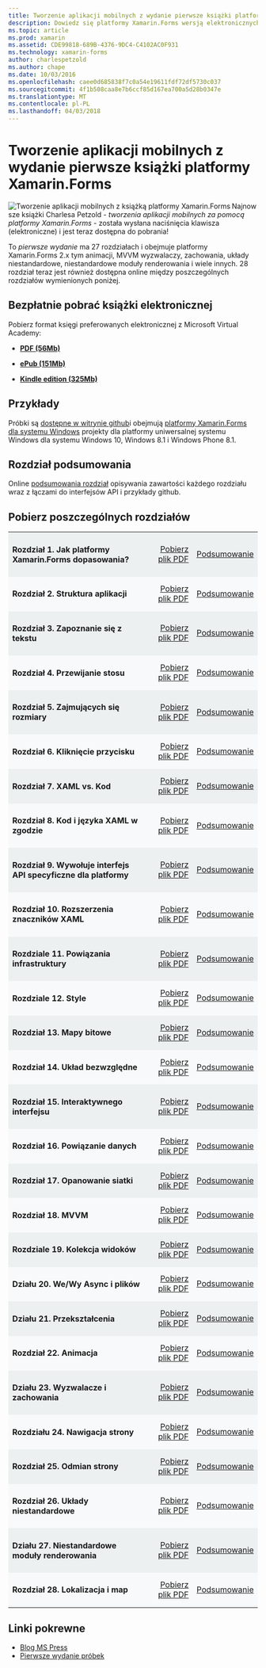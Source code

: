 ```yaml
---
title: Tworzenie aplikacji mobilnych z wydanie pierwsze książki platformy Xamarin.Forms
description: Dowiedz się platformy Xamarin.Forms wersją elektronicznych podręcznika tworzenia Mobile Apps przez Charlesa Petzold.
ms.topic: article
ms.prod: xamarin
ms.assetid: CDE99818-689B-4376-9DC4-C4102AC0F931
ms.technology: xamarin-forms
author: charlespetzold
ms.author: chape
ms.date: 10/03/2016
ms.openlocfilehash: caee0d685838f7c0a54e19611fdf72df5730c037
ms.sourcegitcommit: 4f1b508caa8e7b6ccf85d167ea700a5d28b0347e
ms.translationtype: MT
ms.contentlocale: pl-PL
ms.lasthandoff: 04/03/2018
---
```

# <a name="creating-mobile-apps-with-xamarinforms-book-first-edition"></a>Tworzenie aplikacji mobilnych z wydanie pierwsze książki platformy Xamarin.Forms

<p><img src="Images/Cover-sml.png" title="Tworzenie aplikacji mobilnych z książką platformy Xamarin.Forms" align="left" />Najnowsze książki Charlesa Petzold - <i>tworzenia aplikacji mobilnych za pomocą platformy Xamarin.Forms</i> - została wysłana naciśnięcia klawisza (elektroniczne) i jest teraz dostępna do pobrania!</p>

To *pierwsze wydanie* ma 27 rozdziałach i obejmuje platformy Xamarin.Forms&nbsp;2.x tym animacji, MVVM wyzwalaczy, zachowania, układy niestandardowe, niestandardowe moduły renderowania i wiele innych.
28 rozdział teraz jest również dostępna online między poszczególnych rozdziałów wymienionych poniżej.

## <a name="download-ebook-for-free"></a>Bezpłatnie pobrać książki elektronicznej

Pobierz format księgi preferowanych elektronicznej z Microsoft Virtual Academy:

*    [**PDF (56Mb)**](https://aka.ms/xamebook)

*    [**ePub (151Mb)**](https://aka.ms/xamebook/epub)

*    [**Kindle edition (325Mb)**](https://aka.ms/xamebook/mobi)

## <a name="samples"></a>Przykłady

Próbki są [dostępne w witrynie github](https://github.com/xamarin/xamarin-forms-book-samples)i obejmują [platformy Xamarin.Forms dla systemu Windows](~/xamarin-forms/platform/windows/index.md) projekty dla platformy uniwersalnej systemu Windows dla systemu Windows 10, Windows 8.1 i Windows Phone 8.1.

## <a name="chapter-summaries"></a>Rozdział podsumowania

Online [podsumowania rozdział](summaries/index.md) opisywania zawartości każdego rozdziału wraz z łączami do interfejsów API i przykłady github.

## <a name="download-individual-chapters"></a>Pobierz poszczególnych rozdziałów

<table style="border:0px; box-shadow:0 0px 0px" cellpadding="0" cellspacing="2" border="0" width="85%">
<tr style="background:#ecf0f1">
  <td style="border:0px;">
    <h4>Rozdział 1. Jak platformy Xamarin.Forms dopasowania?</h4>
  </td>
  <td style="border:0px;" align="right"><a href="https://download.xamarin.com/developer/xamarin-forms-book/XamarinFormsBook-Ch01-Apr2016.pdf">Pobierz plik PDF</a> </td>
  <td style="border:0px;" align="right"><a href="summaries/chapter01.md">Podsumowanie</a></td>
</tr>
<tr style="background:#f8f9fa">
  <td style="border:0px;">
    <h4>Rozdział 2. Struktura aplikacji</h4>
  </td>
  <td style="border:0px;" align="right"><a href="https://download.xamarin.com/developer/xamarin-forms-book/XamarinFormsBook-Ch02-Apr2016.pdf">Pobierz plik PDF</a> </td>
  <td style="border:0px;" align="right"><a href="summaries/chapter02.md">Podsumowanie</a></td>
</tr>
<tr style="background:#ecf0f1">
  <td style="border:0px;">
    <h4>Rozdział 3. Zapoznanie się z tekstu</h4>
  </td>
  <td style="border:0px;" align="right"><a href="https://download.xamarin.com/developer/xamarin-forms-book/XamarinFormsBook-Ch03-Apr2016.pdf">Pobierz plik PDF</a> </td>
  <td style="border:0px;" align="right"><a href="summaries/chapter03.md">Podsumowanie</a></td>
</tr>
<tr style="background:#f8f9fa">
  <td style="border:0px;">
    <h4>Rozdział 4. Przewijanie stosu</h4>
  </td>
  <td style="border:0px;" align="right"><a href="https://download.xamarin.com/developer/xamarin-forms-book/XamarinFormsBook-Ch04-Apr2016.pdf">Pobierz plik PDF</a> </td>
  <td style="border:0px;" align="right"><a href="summaries/chapter04.md">Podsumowanie</a></td>
</tr>
<tr style="background:#ecf0f1">
  <td style="border:0px;">
    <h4>Rozdział 5. Zajmujących się rozmiary</h4>
  </td>
  <td style="border:0px;" align="right"><a href="https://download.xamarin.com/developer/xamarin-forms-book/XamarinFormsBook-Ch05-Apr2016.pdf">Pobierz plik PDF</a> </td>
  <td style="border:0px;" align="right"><a href="summaries/chapter05.md">Podsumowanie</a></td>
</tr>
<tr style="background:#f8f9fa">
  <td style="border:0px;">
    <h4>Rozdział 6. Kliknięcie przycisku</h4>
  </td>
  <td style="border:0px;" align="right"><a href="https://download.xamarin.com/developer/xamarin-forms-book/XamarinFormsBook-Ch06-Apr2016.pdf">Pobierz plik PDF</a> </td>
  <td style="border:0px;" align="right"><a href="summaries/chapter06.md">Podsumowanie</a></td>
</tr>
<tr style="background:#ecf0f1">
  <td style="border:0px;">
    <h4>Rozdział 7. XAML vs. Kod</h4>
  </td>
  <td style="border:0px;" align="right"><a href="https://download.xamarin.com/developer/xamarin-forms-book/XamarinFormsBook-Ch07-Apr2016.pdf">Pobierz plik PDF</a> </td>
  <td style="border:0px;" align="right"><a href="summaries/chapter07.md">Podsumowanie</a></td>
</tr>
<tr style="background:#f8f9fa">
  <td style="border:0px;">
    <h4>Rozdział 8. Kod i języka XAML w zgodzie</h4>
  </td>
  <td style="border:0px;" align="right"><a href="https://download.xamarin.com/developer/xamarin-forms-book/XamarinFormsBook-Ch08-Apr2016.pdf">Pobierz plik PDF</a> </td>
  <td style="border:0px;" align="right"><a href="summaries/chapter08.md">Podsumowanie</a></td>
</tr>
<tr style="background:#ecf0f1">
  <td style="border:0px;">
    <h4>Rozdział 9. Wywołuje interfejs API specyficzne dla platformy</h4>
  </td>
  <td style="border:0px;" align="right"><a href="https://download.xamarin.com/developer/xamarin-forms-book/XamarinFormsBook-Ch09-Apr2016.pdf">Pobierz plik PDF</a> </td>
  <td style="border:0px;" align="right"><a href="summaries/chapter09.md">Podsumowanie</a></td>
</tr>
<tr style="background:#f8f9fa">
  <td style="border:0px;">
    <h4>Rozdział 10. Rozszerzenia znaczników XAML</h4>
  </td>
  <td style="border:0px;" align="right"><a href="https://download.xamarin.com/developer/xamarin-forms-book/XamarinFormsBook-Ch10-Apr2016.pdf">Pobierz plik PDF</a> </td>
  <td style="border:0px;" align="right"><a href="summaries/chapter10.md">Podsumowanie</a></td>
</tr>
<tr style="background:#ecf0f1">
  <td style="border:0px;">
    <h4>Rozdziale 11. Powiązania infrastruktury</h4>
  </td>
  <td style="border:0px;" align="right"><a href="https://download.xamarin.com/developer/xamarin-forms-book/XamarinFormsBook-Ch11-Apr2016.pdf">Pobierz plik PDF</a> </td>
  <td style="border:0px;" align="right"><a href="summaries/chapter11.md">Podsumowanie</a></td>
</tr>
<tr style="background:#f8f9fa">
  <td style="border:0px;">
    <h4>Rozdziale 12. Style</h4>
  </td>
  <td style="border:0px;" align="right"><a href="https://download.xamarin.com/developer/xamarin-forms-book/XamarinFormsBook-Ch12-Apr2016.pdf">Pobierz plik PDF</a> </td>
  <td style="border:0px;" align="right"><a href="summaries/chapter12.md">Podsumowanie</a></td>
</tr>
<tr style="background:#ecf0f1">
  <td style="border:0px;">
    <h4>Rozdział 13. Mapy bitowe</h4>
  </td>
  <td style="border:0px;" align="right"><a href="https://download.xamarin.com/developer/xamarin-forms-book/XamarinFormsBook-Ch13-Apr2016.pdf">Pobierz plik PDF</a> </td>
  <td style="border:0px;" align="right"><a href="summaries/chapter13.md">Podsumowanie</a></td>
</tr>
<tr style="background:#f8f9fa">
  <td style="border:0px;">
    <h4>Rozdział 14. Układ bezwzględne</h4>
  </td>
  <td style="border:0px;" align="right"><a href="https://download.xamarin.com/developer/xamarin-forms-book/XamarinFormsBook-Ch14-Apr2016.pdf">Pobierz plik PDF</a> </td>
  <td style="border:0px;" align="right"><a href="summaries/chapter14.md">Podsumowanie</a></td>
</tr>
<tr style="background:#ecf0f1">
  <td style="border:0px;">
    <h4>Rozdział 15. Interaktywnego interfejsu</h4>
  </td>
  <td style="border:0px;" align="right"><a href="https://download.xamarin.com/developer/xamarin-forms-book/XamarinFormsBook-Ch15-Apr2016.pdf">Pobierz plik PDF</a> </td>
  <td style="border:0px;" align="right"><a href="summaries/chapter15.md">Podsumowanie</a></td>
</tr>
<tr style="background:#f8f9fa">
  <td style="border:0px;">
    <h4>Rozdział 16. Powiązanie danych</h4>
  </td>
  <td style="border:0px;" align="right"><a href="https://download.xamarin.com/developer/xamarin-forms-book/XamarinFormsBook-Ch16-Apr2016.pdf">Pobierz plik PDF</a> </td>
  <td style="border:0px;" align="right"><a href="summaries/chapter16.md">Podsumowanie</a></td>
</tr>
<tr style="background:#ecf0f1">
  <td style="border:0px;">
    <h4>Rozdział 17. Opanowanie siatki</h4>
  </td>
  <td style="border:0px;" align="right"><a href="https://download.xamarin.com/developer/xamarin-forms-book/XamarinFormsBook-Ch17-Apr2016.pdf">Pobierz plik PDF</a> </td>
  <td style="border:0px;" align="right"><a href="summaries/chapter17.md">Podsumowanie</a></td></tr>
<tr style="background:#f8f9fa">
  <td style="border:0px;">
    <h4>Rozdział 18. MVVM</h4>
  </td>
  <td style="border:0px;" align="right"><a href="https://download.xamarin.com/developer/xamarin-forms-book/XamarinFormsBook-Ch18-Apr2016.pdf">Pobierz plik PDF</a> </td>
  <td style="border:0px;" align="right"><a href="summaries/chapter18.md">Podsumowanie</a></td></tr>
<tr style="background:#ecf0f1">
  <td style="border:0px;">
    <h4>Rozdziale 19. Kolekcja widoków</h4>
  </td>
  <td style="border:0px;" align="right"><a href="https://download.xamarin.com/developer/xamarin-forms-book/XamarinFormsBook-Ch19-Apr2016.pdf">Pobierz plik PDF</a> </td>
  <td style="border:0px;" align="right"><a href="summaries/chapter19.md">Podsumowanie</a></td></tr>
<tr style="background:#f8f9fa">
  <td style="border:0px;">
    <h4>Działu 20. We/Wy Async i plików</h4>
  </td>
  <td style="border:0px;" align="right"><a href="https://download.xamarin.com/developer/xamarin-forms-book/XamarinFormsBook-Ch20-Apr2016.pdf">Pobierz plik PDF</a> </td>
  <td style="border:0px;" align="right"><a href="summaries/chapter20.md">Podsumowanie</a></td></tr>
<tr style="background:#ecf0f1">
  <td style="border:0px;">
    <h4>Działu 21. Przekształcenia</h4>
  </td>
  <td style="border:0px;" align="right"><a href="https://download.xamarin.com/developer/xamarin-forms-book/XamarinFormsBook-Ch21-Apr2016.pdf">Pobierz plik PDF</a> </td>
  <td style="border:0px;" align="right"><a href="summaries/chapter21.md">Podsumowanie</a></td></tr>
</tr>
<tr style="background:#f8f9fa">
  <td style="border:0px;">
    <h4>Rozdział 22. Animacja</h4>
  </td>
  <td style="border:0px;" align="right"><a href="https://download.xamarin.com/developer/xamarin-forms-book/XamarinFormsBook-Ch22-Apr2016.pdf">Pobierz plik PDF</a> </td>
  <td style="border:0px;" align="right"><a href="summaries/chapter22.md">Podsumowanie</a></td></tr>
</tr>
<tr style="background:#ecf0f1">
  <td style="border:0px;">
    <h4>Działu 23. Wyzwalacze i zachowania</h4>
  </td>
  <td style="border:0px;" align="right"><a href="https://download.xamarin.com/developer/xamarin-forms-book/XamarinFormsBook-Ch23-Apr2016.pdf">Pobierz plik PDF</a> </td>
  <td style="border:0px;" align="right"><a href="summaries/chapter23.md">Podsumowanie</a></td></tr>
</tr>
<tr style="background:#f8f9fa">
  <td style="border:0px;">
    <h4>Rozdziału 24. Nawigacja strony</h4>
  </td>
  <td style="border:0px;" align="right"><a href="https://download.xamarin.com/developer/xamarin-forms-book/XamarinFormsBook-Ch24-Apr2016.pdf">Pobierz plik PDF</a> </td>
  <td style="border:0px;" align="right"><a href="summaries/chapter24.md">Podsumowanie</a></td></tr>
</tr>
<tr style="background:#ecf0f1">
  <td style="border:0px;">
    <h4>Rozdział 25. Odmian strony</h4>
  </td>
  <td style="border:0px;" align="right"><a href="https://download.xamarin.com/developer/xamarin-forms-book/XamarinFormsBook-Ch25-Apr2016.pdf">Pobierz plik PDF</a> </td>
  <td style="border:0px;" align="right"><a href="summaries/chapter25.md">Podsumowanie</a></td></tr>
</tr>
<tr style="background:#f8f9fa">
  <td style="border:0px;">
    <h4>Rozdział 26. Układy niestandardowe</h4>
  </td>
  <td style="border:0px;" align="right"><a href="https://download.xamarin.com/developer/xamarin-forms-book/XamarinFormsBook-Ch26-Apr2016.pdf">Pobierz plik PDF</a> </td>
  <td style="border:0px;" align="right"><a href="summaries/chapter26.md">Podsumowanie</a></td></tr>
</tr>
<tr style="background:#ecf0f1">
  <td style="border:0px;">
    <h4>Działu 27. Niestandardowe moduły renderowania</h4>
  </td>
  <td style="border:0px;" align="right"><a href="https://download.xamarin.com/developer/xamarin-forms-book/XamarinFormsBook-Ch27-Apr2016.pdf">Pobierz plik PDF</a> </td>
  <td style="border:0px;" align="right"><a href="summaries/chapter27.md">Podsumowanie</a></td></tr>
</tr>
<tr style="background:#f8f9fa">
  <td style="border:0px;">
    <h4>Rozdział 28. Lokalizacja i map</h4>
  </td>
  <td style="border:0px;" align="right"><a href="https://download.xamarin.com/developer/xamarin-forms-book/XamarinFormsBook-Ch28-Aug2016.pdf">Pobierz plik PDF</a> </td>
  <td style="border:0px;" align="right"><a href="summaries/chapter28.md">Podsumowanie</a></td></tr>
</tr>
</table>



## <a name="related-links"></a>Linki pokrewne

- [Blog MS Press](https://blogs.msdn.microsoft.com/microsoft_press/2016/03/31/free-ebook-creating-mobile-apps-with-xamarin-forms/)
- [Pierwsze wydanie próbek](https://github.com/xamarin/xamarin-forms-book-samples)

